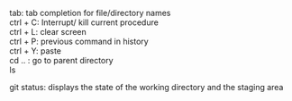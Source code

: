 tab: tab completion for file/directory names<br>
ctrl + C: Interrupt/ kill current procedure<br>
ctrl + L: clear screen<br>
ctrl + P: previous command in history<br>
ctrl + Y: paste<br>
cd .. : go to parent directory<br>
ls


git status: displays the state of the working directory and the staging area
